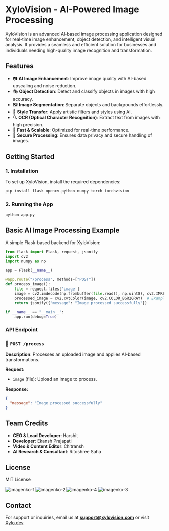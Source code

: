 # XyloVision - AI-Powered Image Processing

XyloVision is an advanced AI-based image processing application designed for real-time image enhancement, object detection, and intelligent visual analysis. It provides a seamless and efficient solution for businesses and individuals needing high-quality image recognition and transformation.

## Features

- 📷 **AI Image Enhancement**: Improve image quality with AI-based upscaling and noise reduction.
- 🎭 **Object Detection**: Detect and classify objects in images with high accuracy.
- 🖼️ **Image Segmentation**: Separate objects and backgrounds effortlessly.
- 🎨 **Style Transfer**: Apply artistic filters and styles using AI.
- 🔍 **OCR (Optical Character Recognition)**: Extract text from images with high precision.
- 🚀 **Fast & Scalable**: Optimized for real-time performance.
- 🔐 **Secure Processing**: Ensures data privacy and secure handling of images.

## Getting Started

### 1. Installation

To set up XyloVision, install the required dependencies:

```bash
pip install flask opencv-python numpy torch torchvision
```

### 2. Running the App

```bash
python app.py
```

## Basic AI Image Processing Example

A simple Flask-based backend for XyloVision:

```python
from flask import Flask, request, jsonify
import cv2
import numpy as np

app = Flask(__name__)

@app.route("/process", methods=["POST"])
def process_image():
    file = request.files['image']
    image = cv2.imdecode(np.frombuffer(file.read(), np.uint8), cv2.IMREAD_COLOR)
    processed_image = cv2.cvtColor(image, cv2.COLOR_BGR2GRAY)  # Example: Convert to grayscale
    return jsonify({"message": "Image processed successfully"})

if __name__ == "__main__":
    app.run(debug=True)
```

### API Endpoint

### 🔹 `POST /process`
**Description**: Processes an uploaded image and applies AI-based transformations.

**Request:**
- `image` (file): Upload an image to process.

**Response:**
```json
{
  "message": "Image processed successfully"
}
```




## Team Credits
- **CEO & Lead Developer**: Harshit
- **Developer**: Ekansh Prajapati
- **Video & Content Editor**: Chitransh
- **AI Research & Consultant**: Ritoshree Saha

## License
MIT License


![imagenko-1](https://github.com/user-attachments/assets/14be933e-6bee-4165-aa2a-f39078704316)
![imagenko-2](https://github.com/user-attachments/assets/adde9ea3-7a98-446e-aac8-62243f2e8134)
![imagenko-4](https://github.com/user-attachments/assets/3d73d5fc-9f8e-4a24-a43e-9599429466a2)
![imagenko-3](https://github.com/user-attachments/assets/4b5b2edb-84fc-4ef9-a25c-2d82b68ce882)



## Contact
For support or inquiries, email us at **support@xylovision.com** or visit [Xylo.dev](https://xylo.dev).
